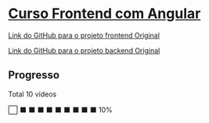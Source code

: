 # [Curso Frontend com Angular](https://www.youtube.com/watch?v=Kh6GJsIEjUo&list=PL3BnmvPGPFcsexCWkInLYZubGiz7dYdED)


[Link do GitHub para o projeto frontend Original](https://www.youtube.com/redirect?event=video_description&redir_token=QUFFLUhqbHY4MnlnUEZFTHRYdHoxajJyNkNxNW94LUROQXxBQ3Jtc0tsbl9LdUZ4YWxlSHZ0ZFprV3dxc09TZWJ1M1hEWWZXWjNfdXM4VUNtLUxiWkRGQmp0djJ5NVRxclk0aFlTakJDOUh1YkthRVc5bkhBbjhDOU0xb25BMkdsakM3X3NIaTF2cFhHNF9pWHdMLU8zZUJGdw&q=https%3A%2F%2Fgithub.com%2FWilsonGodoi%2Fangular-course-carsales&v=Kh6GJsIEjUo)

[Link do GitHub para o projeto backend Original](https://www.youtube.com/redirect?event=video_description&redir_token=QUFFLUhqbmtscVpRY1ZXS1Z5aU9ZY1NVTVBaQ2t5Vkd4UXxBQ3Jtc0tsMG9TWUlWbXhLXzBBYnlDWWp2VGZIQmRMLUR3SURMT3FLbENXVWVmZ3hwWFpfNmo4Z2dOU3NCY2Q5VE1UNmhwQVBOaU84X1ZQcFBhbmwteDFnMGY3YVJoS25ZUmR3WGMzWWpJWTVGZU1DNGM1cVNhdw&q=https%3A%2F%2Fgithub.com%2FWilsonGodoi%2Fnode-course-carsales&v=Kh6GJsIEjUo)

## Progresso

Total 10 vídeos

⬜ ⬛ ⬛ ⬛ ⬛ ⬛ ⬛ ⬛ ⬛ ⬛ 10%